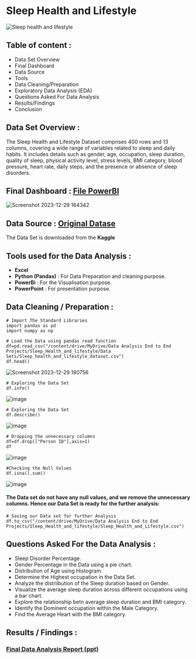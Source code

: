 # Sleep Health and Lifestyle
![Sleep health and lifestyle](https://github.com/himanshucgithub/Project/assets/112814361/cb0c780c-4563-4621-9187-0503370f8fa8)

## Table of content :
* Data Set Overview
* Final Dashboard
* Data Source
* Tools
* Data Cleaning/Preparation
* Exploratory Data Analysis (EDA)
* Questions Asked For Data Analysis
* Results/Findings
* Conclusion

## Data Set Overview :
The Sleep Health and Lifestyle Dataset comprises 400 rows and 13 columns, covering a wide range of variables related to sleep and daily habits. It includes details such as gender, age, occupation, sleep duration, quality of sleep, physical activity level, stress levels, BMI category, blood pressure, heart rate, daily steps, and the presence or absence of sleep disorders.

## Final Dashboard : [File PowerBI](https://github.com/himanshucgithub/Files/blob/main/End%20to%20End%20Projects/Sleep%20Health%20and%20Lifestyle/Sleep_Health_and_Lifestyle/Sleep_Health_and_Lifestyle.pbix)

![Screenshot 2023-12-29 164342](https://github.com/himanshucgithub/Project/assets/112814361/7d8254b1-886a-4c27-bac0-cf1631d7dbc0)

## Data Source : [Original Datase](https://github.com/himanshucgithub/Files/blob/main/End%20to%20End%20Projects/Sleep%20Health%20and%20Lifestyle/Sleep_Health_and_Lifestyle/Original%20Data%20set/Sleep_health_and_lifestyle_dataset.csv)
The Data Set is downloaded from the **Kaggle**


## Tools used for the Data Analysis :
* **Excel**
* **Python (Pandas)** : For Data Preparation and cleaning purpose.
* **PowerBi** : For the Visualisation purpose.
* **PowerPoint** : For presentation purpose.

## Data Cleaning / Preparation :
```
# Import The Standard Libraries
import pandas as pd
import numpy as np
```
```
# Load the Data using pandas read function
df=pd.read_csv("/content/drive/MyDrive/Data Analysis End to End Projects/Sleep_Health_and_lifestyle/Data Sets/Sleep_health_and_lifestyle_dataset.csv")
df.head()
```

![Screenshot 2023-12-29 180756](https://github.com/himanshucgithub/Project/assets/112814361/ca998876-ee30-494e-b4f1-08ed2dac636d)

```
# Exploring the Data Set
df.info()
```

![image](https://github.com/himanshucgithub/Project/assets/112814361/edadbaf8-6322-4469-b933-8693d164f585)

```
# Exploring the Data Set
df.describe()
```

![image](https://github.com/himanshucgithub/Project/assets/112814361/2e8021df-519d-47c2-ae44-7ca8b35aa2c8)

```
# Dropping the unnecessary columns
df=df.drop(["Person ID"],axis=1)
df
```

![image](https://github.com/himanshucgithub/Project/assets/112814361/2639bf7a-a1e6-4656-9cbe-adab47fab0b0)

```
#Checking the Null Values
df.isna().sum()
```

![image](https://github.com/himanshucgithub/Project/assets/112814361/6f4462ab-9795-4c5f-8e6e-ad657cbb53df)

#### The Data set do not have any null values, and we remove the unnecessary columns. Hence our Data Set is ready for the further analysis:

```
# Saving our Data set for further Analysis
df.to_csv("/content/drive/MyDrive/Data Analysis End to End Projects/Sleep_Health_and_lifestyle/Sleep_Health_and_Lifestyle.csv")
```

## Questions Asked For the Data Analysis :
* Sleep Disorder Percentage.
* Gender Percentage in the Data using a pie chart.
* Distribution of Age using Histogram.
* Determine the Highest occupation in the Data Set.
* Analyze the distriibution of the Sleep duration based on Gender.
* Visualize the average sleep duration across different occupations using a bar chart.
* Explore the relationship betn average sleep duration and BMI category.
* Identify the Dominent occupation within the Male Category.
* Find the Average Heart with the BMI category.

## Results / Findings :
### [Final Data Analysis Report (ppt)](https://github.com/himanshucgithub/Files/blob/main/End%20to%20End%20Projects/Sleep%20Health%20and%20Lifestyle/Sleep_Health_and_Lifestyle/Final%20Analysis%20Report.pptx)

